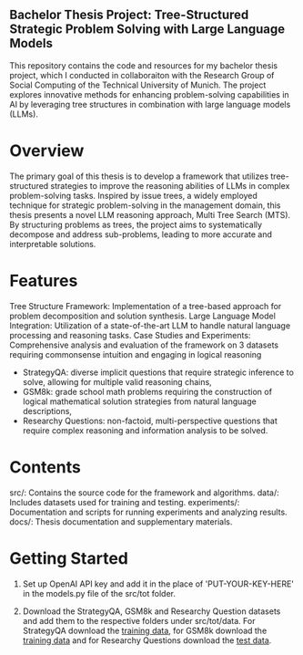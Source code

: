 ## Bachelor Thesis Project: Tree-Structured Strategic Problem Solving with Large Language Models
This repository contains the code and resources for my bachelor thesis project, which I conducted in collaboraiton with the Research Group of Social Computing of the Technical University of Munich. The project explores innovative methods for enhancing problem-solving capabilities in AI by leveraging tree structures in combination with large language models (LLMs).

# Overview
The primary goal of this thesis is to develop a framework that utilizes tree-structured strategies to improve the reasoning abilities of LLMs in complex problem-solving tasks. Inspired by issue trees, a widely employed technique for strategic problem-solving in the management domain, this thesis presents a novel LLM reasoning approach, Multi Tree Search (MTS). By structuring problems as trees, the project aims to systematically decompose and address sub-problems, leading to more accurate and interpretable solutions.

# Features
Tree Structure Framework: Implementation of a tree-based approach for problem decomposition and solution synthesis.
Large Language Model Integration: Utilization of a state-of-the-art LLM to handle natural language processing and reasoning tasks.
Case Studies and Experiments: Comprehensive analysis and evaluation of the framework on 3 datasets requiring commonsense intuition and engaging in logical reasoning
- StrategyQA: diverse implicit questions that require strategic inference to solve, allowing for multiple valid reasoning chains,
- GSM8k: grade school math problems requiring the construction of logical mathematical solution strategies from natural language descriptions,
- Researchy Questions: non-factoid, multi-perspective questions that require complex reasoning and information analysis to be solved.

# Contents
src/: Contains the source code for the framework and algorithms.
data/: Includes datasets used for training and testing.
experiments/: Documentation and scripts for running experiments and analyzing results.
docs/: Thesis documentation and supplementary materials.

# Getting Started
1. Set up OpenAI API key and add it in the place of 'PUT-YOUR-KEY-HERE' in the models.py file of the src/tot folder.

2. Download the StrategyQA, GSM8k and Researchy Question datasets and add them to the respective folders under src/tot/data. For StrategyQA download the [training data](https://github.com/eladsegal/strategyqa/blob/main/data/strategyqa/train.json), for GSM8k download the [training data](https://github.com/openai/grade-school-math/blob/master/grade_school_math/data/train.jsonl) and for Researchy Questions download the [test data](https://huggingface.co/datasets/corbyrosset/researchy_questions/viewer/default/test).

